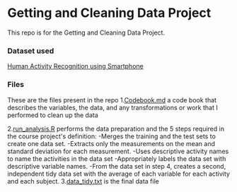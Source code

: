 # Getting and Cleaning Data Project
This repo is for the Getting and Cleaning Data Project.

### Dataset used 
[Human Activity Recognition using Smartphone](https://d396qusza40orc.cloudfront.net/getdata%2Fprojectfiles%2FUCI%20HAR%20Dataset.zip)

### Files 
These are the files present in the repo
1.[Codebook.md]() a code book that describes the variables, the data, and any transformations or work that I performed to clean up the data 

2.[run_analysis.R]() performs the data preparation and the 5 steps required in the course project's definition:
  -Merges the training and the test sets to create one data set.
  -Extracts only the measurements on the mean and standard deviation    for each measurement.
  -Uses descriptive activity names to name the activities in the data    set
  -Appropriately labels the data set with descriptive variable names.
  -From the data set in step 4, creates a second, independent tidy      data set with the average of each variable for each activity and     each subject.
3.[data_tidy.txt]() is the final data file 
